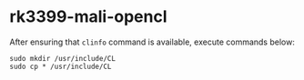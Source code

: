 # rk3399-mali-opencl

After ensuring that `clinfo` command is available, execute commands below:

```shell
sudo mkdir /usr/include/CL
sudo cp * /usr/include/CL
```
